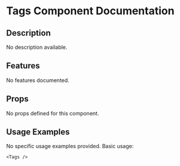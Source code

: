 # Tags Component Documentation

## Description
No description available.

## Features
No features documented.

## Props

No props defined for this component.

## Usage Examples

No specific usage examples provided. Basic usage:
```tsx
<Tags />
